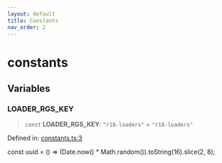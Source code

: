 ```yaml
---
layout: default
title: Constants
nav_order: 2
---
```

# constants

## Variables

### LOADER_RGS_KEY

> `const` **LOADER_RGS_KEY**: `"r18-loaders"` = `"r18-loaders"`

Defined in: [constants.ts:3](https://github.com/react18-tools/turborepo-template/blob/c009a9893adc8564ddb4fe8ba808a2bcc02668f0/lib/src/constants.ts#L3)

const uuid = () =\> (Date.now() \* Math.random()).toString(16).slice(2, 8);
